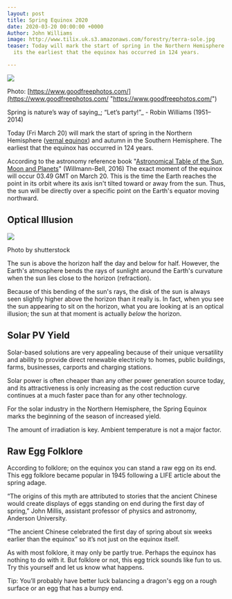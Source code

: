 ```yaml
---
layout: post
title: Spring Equinox 2020
date: 2020-03-20 00:00:00 +0000
Author: John Williams
image: http://www.tilix.uk.s3.amazonaws.com/forestry/terra-sole.jpg
teaser: Today will mark the start of spring in the Northern Hemisphere (vernal equinox)
  its the earliest that the equinox has occurred in 124 years.

---
```

![](http://www.tilix.uk.s3.amazonaws.com/forestry/terra-sole.jpg)

Photo: [https://www.goodfreephotos.com/](https://www.goodfreephotos.com/ "https://www.goodfreephotos.com/")

Spring is nature’s way of saying_; “Let’s party!”_ - Robin Williams (1951–2014)

Today (Fri March 20) will mark the start of spring in the Northern Hemisphere ([vernal equinox](https://www.livescience.com/24728-spring.html)) and autumn in the Southern Hemisphere. The earliest that the equinox has occurred in 124 years.

According to the astronomy reference book "[Astronomical Table of the Sun, Moon and Planets](https://www.amazon.com/dp/1942675038)" (Willmann-Bell, 2016) The exact moment of the equinox will occur 03.49 GMT on March 20. This is the time the Earth reaches the point in its orbit where its axis isn't tilted toward or away from the sun. Thus, the sun will be directly over a specific point on the Earth's equator moving northward.

## Optical Illusion

![](http://www.tilix.uk.s3.amazonaws.com/forestry/equinox.jpg)

Photo by shutterstock

The sun is above the horizon half the day and below for half. However, the Earth's atmosphere bends the rays of sunlight around the Earth's curvature when the sun lies close to the horizon (refraction).

Because of this bending of the sun's rays, the disk of the sun is always seen slightly higher above the horizon than it really is. In fact, when you see the sun appearing to sit on the horizon, what you are looking at is an optical illusion; the sun at that moment is actually _below_ the horizon.

## Solar PV Yield

Solar-based solutions are very appealing because of their unique versatility and ability to provide direct renewable electricity to homes, public buildings, farms, businesses, carports and charging stations.

Solar power is often cheaper than any other power generation source today, and its attractiveness is only increasing as the cost reduction curve continues at a much faster pace than for any other technology.

For the solar industry in the Northern Hemisphere, the Spring Equinox marks the beginning of the season of increased yield.

The amount of irradiation is key. Ambient temperature is not a major factor.

## Raw Egg Folklore

According to folklore; on the equinox you can stand a raw egg on its end. This egg folklore became popular in 1945 following a LIFE article about the spring adage.

“The origins of this myth are attributed to stories that the ancient Chinese would create displays of eggs standing on end during the first day of spring,” John Millis, assistant professor of physics and astronomy, Anderson University.

“The ancient Chinese celebrated the first day of spring about six weeks earlier than the equinox” so it’s not just on the equinox itself.

As with most folklore, it may only be partly true. Perhaps the equinox has nothing to do with it. But folklore or not, this egg trick sounds like fun to us. Try this yourself and let us know what happens.

Tip: You’ll probably have better luck balancing a dragon's egg on a rough surface or an egg that has a bumpy end.
